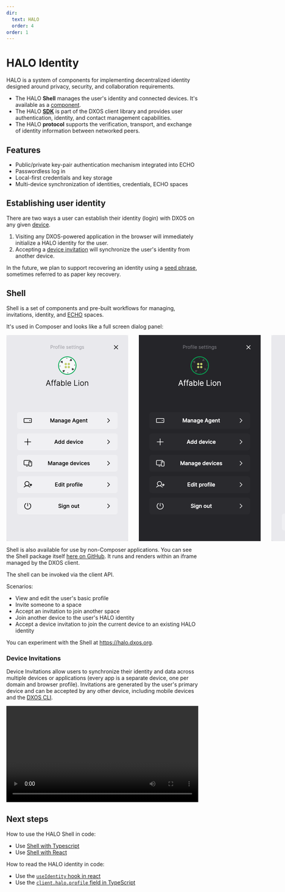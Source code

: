 ```yaml
---
dir:
  text: HALO
  order: 4
order: 1
---
```


# HALO Identity

HALO is a system of components for implementing decentralized identity designed around privacy, security, and collaboration requirements.

* The HALO **Shell** manages the user's identity and connected devices. It's available as a [component](https://github.com/dxos/dxos/tree/main/packages/sdk/shell).
* The HALO [**SDK**](https://www.npmjs.com/package/@dxos/client) is part of the DXOS client library and provides user authentication, identity, and contact management capabilities.
* The HALO **protocol** supports the verification, transport, and exchange of identity information between networked peers.

## Features

* Public/private key-pair authentication mechanism integrated into ECHO
* Passwordless log in
* Local-first credentials and key storage
* Multi-device synchronization of identities, credentials, ECHO spaces

## Establishing user identity

There are two ways a user can establish their identity (login) with DXOS on any given [device](../glossary.md#device).

1. Visiting any DXOS-powered application in the browser will immediately initialize a HALO identity for the user.
2. Accepting a [device invitation](#device-invitations) will synchronize the user's identity from another device.

In the future, we plan to support recovering an identity using a [seed phrase](../glossary.md#seed-phrase), sometimes referred to as paper key recovery.

## Shell

Shell is a set of components and pre-built workflows for managing, invitations, identity, and [ECHO](../echo/) spaces.

It's used in Composer and looks like a full screen dialog panel:

<div class="shell-images" style="display: flex; flex-direction: row; gap: 2em;">
  <img class="light" src="../images/shell-light.png" alt="Shell profile panel" />
  <img class="dark" src="../images/shell-dark.png" alt="Shell profile panel" />

  <img class="light" src="../images/shell-light-add-device.png" alt="Shell device invitation panel" />
  <img class="dark" src="../images/shell-dark-add-device.png" alt="Shell device invitation panel" />
</div>

Shell is also available for use by non-Composer applications. You can see the Shell package itself [here on GitHub](https://github.com/dxos/dxos/tree/main/packages/sdk/shell). It runs and renders within an iframe managed by the DXOS client.

The shell can be invoked via the client API.

Scenarios:

* View and edit the user's basic profile
* Invite someone to a space
* Accept an invitation to join another space
* Join another device to the user's HALO identity
* Accept a device invitation to join the current device to an existing HALO identity

You can experiment with the Shell at <https://halo.dxos.org>.

### Device Invitations

Device Invitations allow users to synchronize their identity and data across multiple devices or applications (every app is a separate device, one per domain and browser profile). Invitations are generated by the user's primary device and can be accepted by any other device, including mobile devices and the [DXOS CLI](../tooling/cli).

<video controls loop autoplay style="width:100%" src="/images/device-invitations.mp4"></video>

## Next steps

How to use the HALO Shell in code:

* Use [Shell with Typescript](../typescript#installation)
* Use [Shell with React](../react/#installation)

How to read the HALO identity in code:

* Use the [`useIdentity` hook in react](../halo/react.md)
* Use the [`client.halo.profile` field in TypeScript](../halo/typescript.md)
